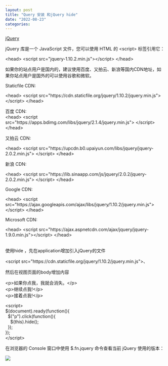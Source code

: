 ```yaml
---
layout: post
title: "Query 安装 和jQuery hide"
date: "2022-08-23"
categories: 
---
```

<p><a href="https://www.runoob.com/jquery/jquery-tutorial.html">jQuery </a></p>
<p>jQuery 库是一个 JavaScript 文件，您可以使用 HTML 的 &lt;script&gt; 标签引用它：</p>
<div class="example">
<div class="example_code">
<p class="hl-main"><span class="hl-brackets">&lt;</span><span class="hl-reserved">head</span><span class="hl-brackets">&gt;</span><span class="hl-code"> </span><span class="hl-brackets">&lt;</span><span class="hl-reserved">script</span><span class="hl-code"> </span><span class="hl-var">src</span><span class="hl-code">=</span><span class="hl-quotes">&quot;</span><span class="hl-string">jquery-1.10.2.min.js</span><span class="hl-quotes">&quot;</span><span class="hl-brackets">&gt;</span><span class="hl-brackets">&lt;/</span><span class="hl-reserved">script</span><span class="hl-brackets">&gt;</span><span class="hl-code"> </span><span class="hl-brackets">&lt;/</span><span class="hl-reserved">head</span><span class="hl-brackets">&gt;</span></p>
<p class="hl-main">如果你的站点用户是国内的，建议使用百度、又拍云、新浪等国内CDN地址，如果你站点用户是国外的可以使用谷歌和微软。</p>
<p class="example">Staticfile CDN:</p>
<div class="example_code">
<p class="hl-main"><span class="hl-brackets">&lt;</span><span class="hl-reserved">head</span><span class="hl-brackets">&gt;</span><span class="hl-code"> </span><span class="hl-brackets">&lt;</span><span class="hl-reserved">script</span><span class="hl-code"> </span><span class="hl-var">src</span><span class="hl-code">=</span><span class="hl-quotes">&quot;</span><span class="hl-string">https://cdn.staticfile.org/jquery/1.10.2/jquery.min.js</span><span class="hl-quotes">&quot;</span><span class="hl-brackets">&gt;</span><span class="hl-code"> </span><span class="hl-brackets">&lt;/</span><span class="hl-reserved">script</span><span class="hl-brackets">&gt;</span><span class="hl-code"> </span><span class="hl-brackets">&lt;/</span><span class="hl-reserved">head</span><span class="hl-brackets">&gt;</span></p>
<div class="hl-main">百度 CDN:</div>
<div class="hl-main">
<div class="example_code">
<div class="hl-main"><span class="hl-brackets">&lt;</span><span class="hl-reserved">head</span><span class="hl-brackets">&gt;</span><span class="hl-code"> </span><span class="hl-brackets">&lt;</span><span class="hl-reserved">script</span><span class="hl-code"> </span><span class="hl-var">src</span><span class="hl-code">=</span><span class="hl-quotes">&quot;</span><span class="hl-string">https://apps.bdimg.com/libs/jquery/2.1.4/jquery.min.js</span><span class="hl-quotes">&quot;</span><span class="hl-brackets">&gt;</span><span class="hl-code"> </span><span class="hl-brackets">&lt;/</span><span class="hl-reserved">script</span><span class="hl-brackets">&gt;</span><span class="hl-code"> </span><span class="hl-brackets">&lt;/</span><span class="hl-reserved">head</span><span class="hl-brackets">&gt;</span></div>
<div class="hl-main">
<p class="example">又拍云 CDN:</p>
<div class="example_code">
<div class="hl-main"><span class="hl-brackets">&lt;</span><span class="hl-reserved">head</span><span class="hl-brackets">&gt;</span><span class="hl-code"> </span><span class="hl-brackets">&lt;</span><span class="hl-reserved">script</span><span class="hl-code"> </span><span class="hl-var">src</span><span class="hl-code">=</span><span class="hl-quotes">&quot;</span><span class="hl-string">https://upcdn.b0.upaiyun.com/libs/jquery/jquery-2.0.2.min.js</span><span class="hl-quotes">&quot;</span><span class="hl-brackets">&gt;</span><span class="hl-code"> </span><span class="hl-brackets">&lt;/</span><span class="hl-reserved">script</span><span class="hl-brackets">&gt;</span><span class="hl-code"> </span><span class="hl-brackets">&lt;/</span><span class="hl-reserved">head</span><span class="hl-brackets">&gt;</span></div>
<div class="hl-main">
<p class="example">新浪 CDN:</p>
<div class="example_code">
<div class="hl-main"><span class="hl-brackets">&lt;</span><span class="hl-reserved">head</span><span class="hl-brackets">&gt;</span><span class="hl-code"> </span><span class="hl-brackets">&lt;</span><span class="hl-reserved">script</span><span class="hl-code"> </span><span class="hl-var">src</span><span class="hl-code">=</span><span class="hl-quotes">&quot;</span><span class="hl-string">https://lib.sinaapp.com/js/jquery/2.0.2/jquery-2.0.2.min.js</span><span class="hl-quotes">&quot;</span><span class="hl-brackets">&gt;</span><span class="hl-code"> </span><span class="hl-brackets">&lt;/</span><span class="hl-reserved">script</span><span class="hl-brackets">&gt;</span><span class="hl-code"> </span><span class="hl-brackets">&lt;/</span><span class="hl-reserved">head</span><span class="hl-brackets">&gt;</span></div>
<div class="hl-main">
<p class="example">Google CDN:</p>
<div class="example_code">
<div class="hl-main"><span class="hl-brackets">&lt;</span><span class="hl-reserved">head</span><span class="hl-brackets">&gt;</span><span class="hl-code"> </span><span class="hl-brackets">&lt;</span><span class="hl-reserved">script</span><span class="hl-code"> </span><span class="hl-var">src</span><span class="hl-code">=</span><span class="hl-quotes">&quot;</span><span class="hl-string">https://ajax.googleapis.com/ajax/libs/jquery/1.10.2/jquery.min.js</span><span class="hl-quotes">&quot;</span><span class="hl-brackets">&gt;</span><span class="hl-code"> </span><span class="hl-brackets">&lt;/</span><span class="hl-reserved">script</span><span class="hl-brackets">&gt;</span><span class="hl-code"> </span><span class="hl-brackets">&lt;/</span><span class="hl-reserved">head</span><span class="hl-brackets">&gt;</span></div>
<div class="hl-main">
<p class="example">Microsoft CDN:</p>
<div class="example_code">
<div class="hl-main"><span class="hl-brackets">&lt;</span><span class="hl-reserved">head</span><span class="hl-brackets">&gt;</span><span class="hl-code"> </span><span class="hl-brackets">&lt;</span><span class="hl-reserved">script</span><span class="hl-code"> </span><span class="hl-var">src</span><span class="hl-code">=</span><span class="hl-quotes">&quot;</span><span class="hl-string">https://ajax.aspnetcdn.com/ajax/jquery/jquery-1.9.0.min.js</span><span class="hl-quotes">&quot;</span><span class="hl-brackets">&gt;</span><span class="hl-brackets">&lt;/</span><span class="hl-reserved">script</span><span class="hl-brackets">&gt;</span><span class="hl-code"> </span><span class="hl-brackets">&lt;/</span><span class="hl-reserved">head</span><span class="hl-brackets">&gt;</span></div>
</div>
</div>
</div>
</div>
<div class="hl-main">&nbsp;</div>
</div>
</div>
</div>
</div>
</div>
</div>
</div>
</div>
</div>
<p>使用hide ，先在application增加引入jQuery的文件</p>
<p>&lt;script src=&quot;https://cdn.staticfile.org/jquery/1.10.2/jquery.min.js&quot;&gt;、</p>
<p>然后在视图页面的body增加内容</p>
<p>&lt;p&gt;如果你点我，我就会消失。&lt;/p&gt;<br />
&lt;p&gt;继续点我!&lt;/p&gt;<br />
&lt;p&gt;接着点我!&lt;/p&gt;</p>
<p>&lt;script&gt;<br />
$(document).ready(function(){<br />
&nbsp; $(&quot;p&quot;).click(function(){<br />
&nbsp;&nbsp;&nbsp; $(this).hide();<br />
&nbsp; });<br />
});<br />
&lt;/script&gt;</p>
<p>在浏览器的 Console 窗口中使用 <span class="marked">$.fn.jquery</span> 命令查看当前 jQuery 使用的版本：</p>
<p><img src="https://www.runoob.com/wp-content/uploads/2013/09/B05C63FB-9989-4607-A4FE-5FF8AEE6C770.jpg" /></p>
